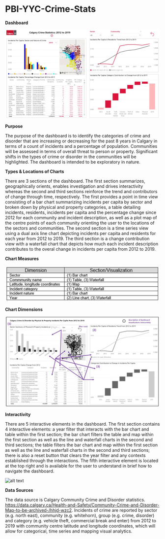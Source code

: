 # PBI-YYC-Crime-Stats

**Dashboard**

![alt text](https://github.com/aaronmkwong/PBI-YYC-Crime-Stats/blob/main/PBY_YYC_Crime_Stats.JPG)

**Purpose**

The purpose of the dashboard is to identify the categories of crime and disorder that are increasing or decreasing for the past 8 years in Calgary in terms of a count of incidents and a percentage of population. Communities will be assessed in terms of overall threat to person or property. Significant shifts in the types of crime or disorder in the communities will be highlighted. The dashboard is intended to be exploratory in nature.

**Types & Locations of Charts**

There are 3 sections of the dashboard. The first section summarizes, geographically orients, enables investigation and drives interactivity whereas the second and third sections reinforce the trend and contributors of change through time, respectively. The first provides a point in time view consisting of a bar chart summarizing incidents per capita by sector and broken down by physical and property categories, a table detailing incidents, residents, incidents per capita and the percentage change since 2012 for each community and incident description, as well as a plot map of the centre points of each community orienting the user to the locations of the sectors and communities. The second section is a time series view using a dual axis line chart depicting incidents per capita and residents for each year from 2012 to 2019. The third section is a change contribution view with a waterfall chart that depicts how much each incident description contributes to the overal change in incidents per capita from 2012 to 2019.

**Chart Measures**

![alt text](https://github.com/aaronmkwong/PBI-YYC-Crime-Stats/blob/main/PBY_YYC_Crime_Stats_2.JPG)

**Chart Dimensions**

![alt text](https://github.com/aaronmkwong/PBI-YYC-Crime-Stats/blob/main/PBY_YYC_Crime_Stats_3.JPG)

**Interactivity**

There are 5 interactive elements in the dashboard. The first section contains 4 interactive elements: a year filter that interacts with the bar chart and table within the first section; the bar chart filters the table and map within the first section as well as the line and waterfall charts in the second and third sections; the table filters the bar chart and map within the first section as well as the line and waterfall charts in the second and third sections; there is also a reset button that clears the year filter and any contexts established through the interactions. The fifth interactive element is located at the top right and is available for the user to understand in brief how to navigate the dashboard. 

![alt text](https://github.com/aaronmkwong/PBI-YYC-Crime-Stats/blob/main/PBY_YYC_Crime_Stats_4.JPG)

**Data Sources**

The data source is Calgary Community Crime and Disorder statistics. https://data.calgary.ca/Health-and-Safety/Community-Crime-and-Disorder-Map-to-be-archived-/hhjd-wzc2. Incidents of crime are reported by sector (e.g. north east), community (e.g. whitehorn),  group (e.g. crime, disorder) and category (e.g. vehicle theft, commercial break and enter) from 2012 to 2019 with community centre latitude and longitude coordinates, which will allow for categorical, time series and mapping visual analytics.


